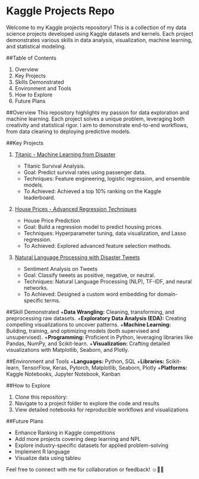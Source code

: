 # Kaggle Projects Repo
Welcome to my Kaggle projects repository! This is a collection of my data science projects developed using Kaggle datasets and kernels. Each project demonstrates various skills in data analysis, visualization, machine learning, and statistical modeling.

##Table of Contents
1. Overview
2. Key Projects
3. Skills Demonstrated
4. Environment and Tools
5. How to Explore
6. Future Plans

##Overview
This repository highlights my passion for data exploration and machine learning. Each project solves a unique problem, leveraging both creativity and statistical rigor. I aim to demonstrate end-to-end workflows, from data cleaning to deploying predictive models.

##Key Projects
1. [Titanic - Machine Learning from Disaster](https://www.kaggle.com/competitions/titanic)
   - Titanic Survival Analysis.
   - Goal: Predict survival rates using passenger data.
   - Techniques: Feature engineering, logistic regression, and ensemble models.
   - To Achieved: Achieved a top 10% ranking on the Kaggle leaderboard.
  
2. [House Prices - Advanced Regression Techniques](https://www.kaggle.com/competitions/house-prices-advanced-regression-techniques)
   - House Price Prediction
   - Goal: Build a regression model to predict housing prices.
   - Techniques: Hyperparameter tuning, data visualization, and Lasso regression.
   - To Achieved: Explored advanced feature selection methods.
  
3. [Natural Language Processing with Disaster Tweets](https://www.kaggle.com/competitions/nlp-getting-started)
   - Sentiment Analysis on Tweets
   - Goal: Classify tweets as positive, negative, or neutral.
   - Techniques: Natural Language Processing (NLP), TF-IDF, and neural networks.
   - To Achieved: Designed a custom word embedding for domain-specific terms.
  
##Skill Demonstrated
+**Data Wrangling:** Cleaning, transforming, and preprocessing raw datasets.
+**Exploratory Data Analysis (EDA):** Creating compelling visualizations to uncover patterns.
+**Machine Learning:** Building, training, and optimizing models (both supervised and unsupervised).
+**Programming:** Proficient in Python, leveraging libraries like Pandas, NumPy, and Scikit-learn.
+**Visualization:** Crafting detailed visualizations with Matplotlib, Seaborn, and Plotly.

##Environment and Tools
+**Languages:** Python, SQL
+**Libraries:** Scikit-learn, TensorFlow, Keras, Pytorch, Matplotlib, Seaborn, Plotly
+**Platforms:** Kaggle Notebooks, Jupyter Notebook, Kanban

##How to Explore
1. Clone this repository:
2. Navigate to a project folder to explore the code and results
3. View detailed notebooks for reproducible workflows and visualizations

##Future Plans
- Enhance Ranking in Kaggle competitions
- Add more projects covering deep learning and NPL
- Explore industry-specific datasets for applied problem-solving
- Implement R language
- Visualize data using tableu

Feel free to connect with me for collaboration or feedback! ☺️🙌🏻
